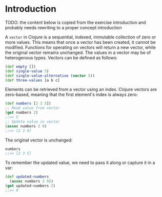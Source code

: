 # Introduction

TODO: the content below is copied from the exercise introduction and probably needs rewriting to a proper concept introduction

A `vector` in Clojure is a sequential, indexed, immutable collection of zero or more values. This means that once a vector has been created, it cannot be modified. Functions for operating on vectors will return a new vector, while the original vector remains unchanged. The values in a vector may be of heterogenous types. Vectors can be defined as follows:

```clojure
(def empty [])
(def single-value 5)
(def single-value-alternative (vector 5))
(def three-values [a b c]
```

Elements can be retrieved from a vector using an index. Clojure vectors are zero-based, meaning that the first element's index is always zero:

```clojure
(def numbers [2 3 5])
;; Read value from vector
(get numbers 2)
;;=> 5
;; Update value in vector
(assoc numbers 2 9)
;;=> [2 3 9]
```

The original vector is unchanged:

```clojure
numbers
;;=> [2 3 5]
```

To remember the updated value, we need to pass it along or capture it in a var:

```clojure
(def updated-numbers
  (assoc numbers 2 9))
(get updated-numbers 2)
;;=> 9
```
